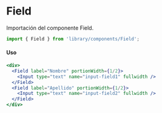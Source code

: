 # Field

Importación del componente Field.

```jsx
import { Field } from 'library/components/Field';
```

<!-- STORY -->

#### Uso

```jsx
<div>
  <Field label="Nombre" portionWidth={1/2}>
    <Input type="text" name="input-field1" fullwidth />
  </Field>
  <Field label="Apellido" portionWidth={1/2}>
    <Input type="text" name="input-field2" fullwidth />
  </Field>
</div>
```
